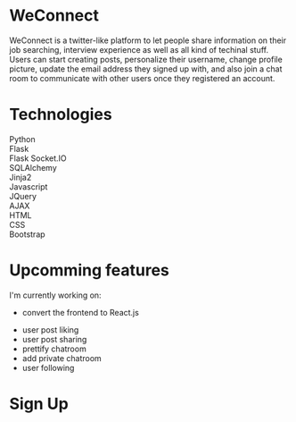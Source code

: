 # WeConnect
WeConnect is a twitter-like platform to let people share information on their job searching, interview experience as well as all kind of techinal stuff. Users can start creating posts, personalize their username, change profile picture, update the email address they signed up with, and also join a chat room to communicate with other users once they registered an account.

# Technologies
Python<br>
Flask<br>
Flask Socket.IO<br>
SQLAlchemy<br>
Jinja2<br>
Javascript<br>
JQuery<br>
AJAX<br>
HTML<br>
CSS<br>
Bootstrap<br>

# Upcomming features
I'm currently working on:

* convert the frontend to React.js<bt>
- user post liking<br>
- user post sharing<br>
- prettify chatroom<br>
- add private chatroom<br>
- user following

# Sign Up




